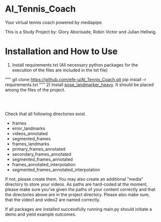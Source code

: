 # AI_Tennis_Coach
Your virtual tennis coach powered by mediapipe.

This is a Study Project by: Glory Aborisade, Robin Victor and Julian Hellwig.

# Installation and How to Use
1) Install requirements.txt (All necessary python packages for the execution of the files are included in the txt file)

"""
git clone https://github.com/efe-u/AI_Tennis_Coach.git
pip install -r requirements.txt
""" 
2) Install [pose_landmarker_heavy](https://storage.googleapis.com/mediapipe-models/pose_landmarker/pose_landmarker_heavy/float16/1/pose_landmarker_heavy.task). It should be placed among the files of the project.
   
<br>
<br/>

Check that all following directories exist.

- frames
- error_landmarks
- videos_annotated
- segmented_frames
- frames_landmarks
- primary_frames_annotated
- secondary_frames_annotated
- segmented_frames_annotated
- frames_annotated_interpolation
- segmented_frames_annotated_interpolation

If not, please create them. You may also create an additional "media" directory to store your videos. As paths are hard-coded at the moment, please make sure you've given the paths of your content correctly and that the directories above are in the project directory.
Please also make sure, that the video1 and video2 are named correctly.

If all packages are installed successfully running main.py should initiate a demo and yield example outcomes.
